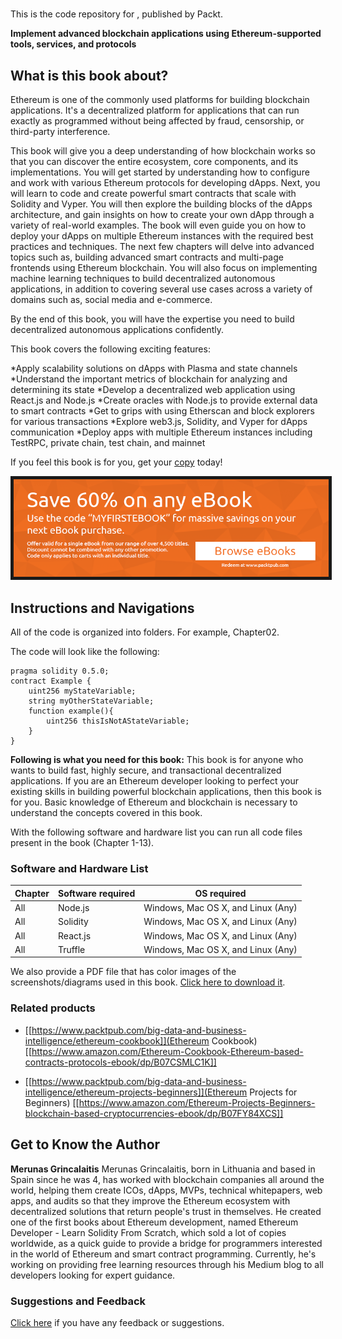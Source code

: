 # 

<a href="https://www.packtpub.com/big-data-and-business-intelligence/mastering-ethereum?utm_source=github&utm_medium=repository&utm_campaign="><img src="" alt="" height="256px" align="right"></a>

This is the code repository for [](https://www.packtpub.com/big-data-and-business-intelligence/mastering-ethereum?utm_source=github&utm_medium=repository&utm_campaign=), published by Packt.

**Implement advanced blockchain applications using Ethereum-supported tools, services, and protocols**

## What is this book about?
Ethereum is one of the commonly used platforms for building blockchain applications. It's a decentralized platform for applications that can run exactly as programmed without being affected by fraud, censorship, or third-party interference.

This book will give you a deep understanding of how blockchain works so that you can discover the entire ecosystem, core components, and its implementations. You will get started by understanding how to configure and work with various Ethereum protocols for developing dApps. Next, you will learn to code and create powerful smart contracts that scale with Solidity and Vyper. You will then explore the building blocks of the dApps architecture, and gain insights on how to create your own dApp through a variety of real-world examples. The book will even guide you on how to deploy your dApps on multiple Ethereum instances with the required best practices and techniques. The next few chapters will delve into advanced topics such as, building advanced smart contracts and multi-page frontends using Ethereum blockchain. You will also focus on implementing machine learning techniques to build decentralized autonomous applications, in addition to covering several use cases across a variety of domains such as, social media and e-commerce. 

By the end of this book, you will have the expertise you need to build decentralized autonomous applications confidently.

This book covers the following exciting features:

*Apply scalability solutions on dApps with Plasma and state channels
*Understand the important metrics of blockchain for analyzing and determining its state
*Develop a decentralized web application using React.js and Node.js
*Create oracles with Node.js to provide external data to smart contracts
*Get to grips with using Etherscan and block explorers for various transactions
*Explore web3.js, Solidity, and Vyper for dApps communication
*Deploy apps with multiple Ethereum instances including TestRPC, private chain, test chain, and mainnet

If you feel this book is for you, get your [copy](https://www.amazon.com/dp/1-789-53137-3) today!

<a href="https://www.packtpub.com/?utm_source=github&utm_medium=banner&utm_campaign=GitHubBanner"><img src="https://raw.githubusercontent.com/PacktPublishing/GitHub/master/GitHub.png" 
alt="https://www.packtpub.com/" border="5" /></a>

## Instructions and Navigations
All of the code is organized into folders. For example, Chapter02.

The code will look like the following:
```
pragma solidity 0.5.0;
contract Example {
    uint256 myStateVariable;
    string myOtherStateVariable;
    function example(){
        uint256 thisIsNotAStateVariable;
    }
}
```

**Following is what you need for this book:**
This book is for anyone who wants to build fast, highly secure, and transactional decentralized applications. If you are an Ethereum developer looking to perfect your existing skills in building powerful blockchain applications, then this book is for you. Basic knowledge of Ethereum and blockchain is necessary to understand the concepts covered in this book.

With the following software and hardware list you can run all code files present in the book (Chapter 1-13).
### Software and Hardware List
| Chapter | Software required | OS required |
| -------- | ------------------------------------ | ----------------------------------- |
| All | Node.js | Windows, Mac OS X, and Linux (Any) |
| All | Solidity | Windows, Mac OS X, and Linux (Any) |
| All | React.js | Windows, Mac OS X, and Linux (Any) |
| All | Truffle | Windows, Mac OS X, and Linux (Any) |

We also provide a PDF file that has color images of the screenshots/diagrams used in this book. [Click here to download it](https://www.packtpub.com/sites/default/files/downloads/9781789531374_ColorImages.pdf).

### Related products
*  [[https://www.packtpub.com/big-data-and-business-intelligence/ethereum-cookbook]](Ethereum Cookbook) [[https://www.amazon.com/Ethereum-Cookbook-Ethereum-based-contracts-protocols-ebook/dp/B07CSMLC1K]]

* [[https://www.packtpub.com/big-data-and-business-intelligence/ethereum-projects-beginners]](Ethereum Projects for Beginners)
[[https://www.amazon.com/Ethereum-Projects-Beginners-blockchain-based-cryptocurrencies-ebook/dp/B07FY84XCS]]

## Get to Know the Author
**Merunas Grincalaitis**
Merunas Grincalaitis, born in Lithuania and based in Spain since he was 4, has worked with blockchain companies all around the world, helping them create ICOs, dApps, MVPs, technical whitepapers, web apps, and audits so that they improve the Ethereum ecosystem with decentralized solutions that return people's trust in themselves. 
He created one of the first books about Ethereum development, named Ethereum Developer - Learn Solidity From Scratch, which sold a lot of copies worldwide, as a quick guide to provide a bridge for programmers interested in the world of Ethereum and smart contract programming.
Currently, he's working on providing free learning resources through his Medium blog to all developers looking for expert guidance.


### Suggestions and Feedback
[Click here](https://docs.google.com/forms/d/e/1FAIpQLSdy7dATC6QmEL81FIUuymZ0Wy9vH1jHkvpY57OiMeKGqib_Ow/viewform) if you have any feedback or suggestions.


